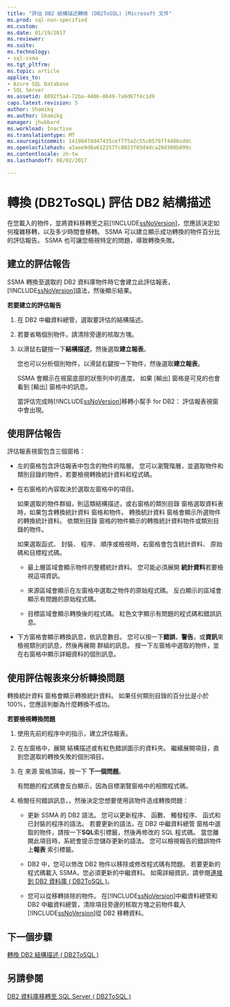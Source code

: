 ```yaml
---
title: "評估 DB2 結構描述轉換 (DB2ToSQL) |Microsoft 文件"
ms.prod: sql-non-specified
ms.custom: 
ms.date: 01/19/2017
ms.reviewer: 
ms.suite: 
ms.technology:
- sql-ssma
ms.tgt_pltfrm: 
ms.topic: article
applies_to:
- Azure SQL Database
- SQL Server
ms.assetid: 8892f5a4-72ba-4406-8649-7a9d67f4c1d9
caps.latest.revision: 5
author: Shamikg
ms.author: Shamikg
manager: jhubbard
ms.workload: Inactive
ms.translationtype: MT
ms.sourcegitcommit: 1419847dd47435cef775a2c55c0578ff4406cddc
ms.openlocfilehash: a3aee9d8a612357fc8023f03d4dca20d309b899c
ms.contentlocale: zh-tw
ms.lasthandoff: 08/02/2017

---
```

# <a name="assessing-db2-schemas-for-conversion-db2tosql"></a>轉換 (DB2ToSQL) 評估 DB2 結構描述
在您載入的物件，並將資料移轉至之前[!INCLUDE[ssNoVersion](../../includes/ssnoversion_md.md)]，您應該決定如何複雜移轉，以及多少時間會移轉。 SSMA 可以建立顯示成功轉換的物件百分比的評估報告。 SSMA 也可讓您檢視特定的問題，導致轉換失敗。  
  
## <a name="creating-assessment-reports"></a>建立的評估報告  
SSMA 轉換至選取的 DB2 資料庫物件時它會建立此評估報表，[!INCLUDE[ssNoVersion](../../includes/ssnoversion_md.md)]語法，然後顯示結果。  
  
**若要建立的評估報告**  
  
1.  在 DB2 中繼資料總管，選取要評估的結構描述。  
  
2.  若要省略個別物件，請清除旁邊的核取方塊。  
  
3.  以滑鼠右鍵按一下**結構描述**，然後選取**建立報表**。  
  
    您也可以分析個別物件，以滑鼠右鍵按一下物件，然後選取**建立報表**。  
  
    SSMA 會顯示在視窗底部的狀態列中的進度。 如果 [輸出] 窗格是可見的也會看到 [輸出] 窗格中的訊息。  
  
    當評估完成時[!INCLUDE[ssNoVersion](../../includes/ssnoversion_md.md)]移轉小幫手 for DB2： 評估報表視窗中會出現。  
  
## <a name="using-assessment-reports"></a>使用評估報告  
評估報表視窗包含三個窗格：  
  
-   左的窗格包含評估報表中包含的物件的階層。 您可以瀏覽階層，並選取物件和類別目錄的物件，若要檢視轉換統計資料和程式碼。  
  
-   在右窗格的內容取決於選取左窗格中的項目。  
  
    如果選取的物件群組，則這類結構描述，或右窗格的類別目錄 窗格選取資料表時，如果包含轉換統計資料 窗格和物件。 轉換統計資料 窗格會顯示所選物件的轉換統計資料。 依類別目錄 窗格的物件顯示的轉換統計資料物件或類別目錄的物件。  
  
    如果選取函式、 封裝、 程序、 順序或檢視時，右窗格會包含統計資料、 原始碼和目標程式碼。  
  
    -   最上層區域會顯示物件的整體統計資料。 您可能必須展開 **統計資料**若要檢視這項資訊。  
  
    -   來源區域會顯示在左窗格中選取之物件的原始程式碼。 反白顯示的區域會顯示有問題的原始程式碼。  
  
    -   目標區域會顯示轉換後的程式碼。 紅色文字顯示有問題的程式碼和錯誤訊息。  
  
-   下方窗格會顯示轉換訊息，依訊息數目。 您可以按一下**錯誤**，**警告**，或**資訊**來檢視類別的訊息，然後再展開 群組的訊息。 按一下左窗格中選取的物件，並在右窗格中顯示詳細資料的個別訊息。  
  
## <a name="analyzing-conversion-problems-by-using-the-assessment-report"></a>使用評估報表來分析轉換問題  
轉換統計資料 窗格會顯示轉換統計資料。 如果任何類別目錄的百分比是小於 100%，您應該判斷為什麼轉換不成功。  
  
**若要檢視轉換問題**  
  
1.  使用先前的程序中的指示，建立評估報表。  
  
2.  在左窗格中，展開 結構描述或有紅色錯誤圖示的資料夾。 繼續展開項目，直到您選取的轉換失敗的個別項目。  
  
3.  在 來源 窗格頂端，按一下 **下一個問題**。  
  
    有問題的程式碼會反白顯示，因為目標瀏覽窗格中的相關程式碼。  
  
4.  檢閱任何錯誤訊息，，然後決定您想要使用該物件造成轉換問題：  
  
    -   更新 SSMA 的 DB2 語法。 您可以更新程序、 函數、 觸發程序、 函式和已封裝的程序的語法。 若要更新的語法，在 DB2 中繼資料總管 窗格中選取的物件，請按一下**SQL**索引標籤，然後再修改的 SQL 程式碼。 當您離開此項目時，系統會提示您儲存更新的語法。 您可以檢視報告的錯誤物件上**報表** 索引標籤。  
  
    -   DB2 中，您可以修改 DB2 物件以移除或修改程式碼有問題。 若要更新的程式碼載入 SSMA，您必須更新的中繼資料。 如需詳細資訊，請參閱[連接到 DB2 資料庫 &#40; DB2ToSQL &#41;](../../ssma/db2/connecting-to-db2-database-db2tosql.md)。  
  
    -   您可以從移轉排除的物件。 在[!INCLUDE[ssNoVersion](../../includes/ssnoversion_md.md)]中繼資料總管和 DB2 中繼資料總管，清除項目旁邊的核取方塊之前物件載入[!INCLUDE[ssNoVersion](../../includes/ssnoversion_md.md)]從 DB2 移轉資料。  
  
## <a name="next-step"></a>下一個步驟  
[轉換 DB2 結構描述 &#40; DB2ToSQL &#41;](../../ssma/db2/converting-db2-schemas-db2tosql.md)  
  
## <a name="see-also"></a>另請參閱  
[DB2 資料庫移轉至 SQL Server &#40; DB2ToSQL &#41;](../../ssma/db2/migrating-db2-databases-to-sql-server-db2tosql.md)  
  

